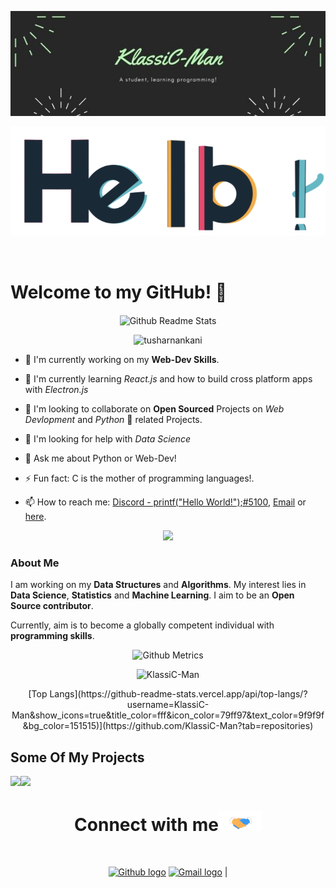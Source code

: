<!-- <img src="https://github.com/tusharnankani/tusharnankani/blob/master/Assets/Hi.gif" alt = "hi" width="40px" height="40px"> -->
 <p align="center"><img src="Assets/KlassiC-Man.jpg"></p>
 <p align="center"><img src="Assets/hello.gif"></p>
 
 <br>
 <p align="center"> <h1>Welcome to my GitHub! 🤗</h1></p>

<p align="center">
 <img width="100px" src="https://res.cloudinary.com/anuraghazra/image/upload/v1594908242/logo_ccswme.svg" align="center" alt="Github Readme Stats" />
</p>
<p align="center"> <img src="https://komarev.com/ghpvc/?username=tusharnankani" alt="tusharnankani"/> </p>
   
-   🔭 I'm currently working on my **Web-Dev Skills**.

-   🌱 I'm currently learning _React.js_ and how to build cross platform apps with _Electron.js_
   
-   👯 I'm looking to collaborate on **Open Sourced** Projects on _Web Devlopment_ and _Python_ 🐍 related Projects.
   
-   🤔 I'm looking for help with _Data Science_

-   💬 Ask me about Python or Web-Dev!

-   ⚡ Fun fact: C is the mother of programming languages!.

-   📫 How to reach me: [Discord - printf("Hello World!");#5100](https://www.discord.com/app/), <a href="mailto:parthglt@gmail.com">Email</a> or [here](https://github.com/KlassiC-Man).

<p align="center"><img src="https://media.giphy.com/media/VTtANKl0beDFQRLDTh/giphy.gif"></p>

### About Me

I am working on my **Data Structures** and **Algorithms**. My interest lies in **Data Science**,  **Statistics** and **Machine Learning**. I aim to be an **Open Source contributor**.

<!-- I have the **attitude** of a learner, the **courage** of an entrepreneur and the **thinking** of an optimist, engraved inside me. I wish to be a leader in my community of people and have an *innate desire* to contribute to **environment** and **society**. -->

Currently, aim is to become a globally competent individual with **programming skills**.

<!-- <p align="center"><img alt="GitHub Stats" src="https://github-readme-stats.vercel.app/api?username=tusharnankani&show_icons=true&title_color=fff&icon_color=82d4f7&text_color=d1dae3&bg_color=090909"> </p> -->

<p align="center">

<img src="https://metrics.lecoq.io/KlassiC-Man" alt="Github Metrics">

<!-- <img src="https://github-readme-streak-stats.herokuapp.com/?user=tusharnankani" alt="Github Streak Stats"> -->

</p>

<p align="center"> <img src="https://github-readme-stats.vercel.app/api?username=KlassiC-Man&show_icons=true" alt="KlassiC-Man" />

<p align="center">[Top Langs](https://github-readme-stats.vercel.app/api/top-langs/?username=KlassiC-Man&show_icons=true&title_color=fff&icon_color=79ff97&text_color=9f9f9f&bg_color=151515)](https://github.com/KlassiC-Man?tab=repositories)</p>


## Some Of My Projects
<p align="center">
<a href="https://github.com/KlassiC-Man/DisBot">
  <img align="left" src="https://github-readme-stats.vercel.app/api/pin/?username=KlassiC-Man&repo=DisBot" />
</a>
<a href="https://github.com/KlassiC-Man/Discord.py-Ticketing">
  <img align="left" src="https://github-readme-stats.vercel.app/api/pin/?username=KlassiC-Man&repo=Discord.py-Ticketing"/>
</a>
<!--<a href="https://github.com/tusharnankani/ToDoList">
  <img align="left" src="https://github-readme-stats.vercel.app/api/pin/?username=tusharnankani&repo=ToDoList"/>
</a>
<a href="https://github.com/tusharnankani/GamesBuiltUsingPython">
  <img align="left" src="https://github-readme-stats.vercel.app/api/pin/?username=tusharnankani&repo=GamesBuiltUsingPython"/>
</a>
</p>
-->


<div align="center">
<br>
<h1>
Connect with me<img src="Assets/Handshake.gif" height="32px">
</h1>
<br>

[<img src="https://cdn.svgporn.com/logos/github-icon.svg" alt="Github logo" width="34">](https://github.com/KlassiC-Man) [<img src="https://github.com/tusharnankani/tusharnankani/blob/master/Assets/Gmail.svg" alt="Gmail logo" height="32">](mailto:parthglt@gmail.com@gmail.com) |


</div>

<br>
